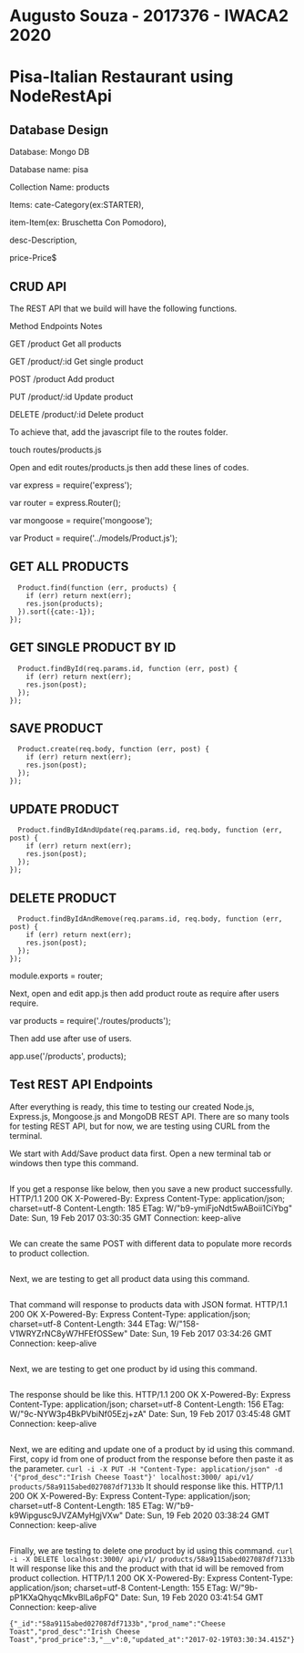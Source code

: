 # Augusto Souza - 2017376 - IWACA2 2020
# Pisa-Italian Restaurant using NodeRestApi 


## Database Design
Database: Mongo DB

Database name: pisa

Collection Name: products

Items: 	cate-Category(ex:STARTER),

item-Item(ex: Bruschetta Con Pomodoro), 

desc-Description, 

price-Price$

## CRUD API
The REST API that we build will have the following functions.

Method	Endpoints	Notes

GET	 /product	Get all products

GET	 /product/:id	Get single product

POST	 /product	Add product

PUT	 /product/:id	Update product

DELETE	 /product/:id	Delete product

To achieve that, add the javascript file to the routes folder.

touch routes/products.js

Open and edit routes/products.js then add these lines of codes.

var express = require('express');

var router = express.Router();

var mongoose = require('mongoose');

var Product = require('../models/Product.js');

## GET ALL PRODUCTS
```router.get('/', function(req, res, next) {
  Product.find(function (err, products) {
    if (err) return next(err);
    res.json(products);
  }).sort({cate:-1});
});
```

## GET SINGLE PRODUCT BY ID
```router.get('/:id', function(req, res, next) {
  Product.findById(req.params.id, function (err, post) {
    if (err) return next(err);
    res.json(post);
  });
});
```

## SAVE PRODUCT
```router.post('/', function(req, res, next) {
  Product.create(req.body, function (err, post) {
    if (err) return next(err);
    res.json(post);
  });
});
```

## UPDATE PRODUCT
```router.put('/:id', function(req, res, next) {
  Product.findByIdAndUpdate(req.params.id, req.body, function (err, post) {
    if (err) return next(err);
    res.json(post);
  });
});
```

## DELETE PRODUCT
```router.delete('/:id', function(req, res, next) {
  Product.findByIdAndRemove(req.params.id, req.body, function (err, post) {
    if (err) return next(err);
    res.json(post);
  });
});
```

module.exports = router;

Next, open and edit app.js then add product route as require after users require.

var products = require('./routes/products');

Then add use after use of users.

app.use('/products', products);
 

## Test REST API Endpoints
After everything is ready, this time to testing our created Node.js, Express.js, Mongoose.js and MongoDB REST API. There are so many tools for testing REST API, but for now, we are testing using CURL from the terminal.

We start with Add/Save product data first. Open a new terminal tab or windows then type this command.
```curl -i -X POST -H "Content-Type: application/json" -d '{ "prod_name":"Cheese Toast","prod_desc":"Toast with cheese","prod_price": 3 }' localhost:3000/ api/v1/ products
```
If you get a response like below, then you save a new product successfully.
HTTP/1.1 200 OK
X-Powered-By: Express
Content-Type: application/json; charset=utf-8
Content-Length: 185
ETag: W/"b9-ymiFjoNdt5wABoii1CiYbg"
Date: Sun, 19 Feb 2017 03:30:35 GMT
Connection: keep-alive

```{"__v":0,"prod_name":"Cheese Toast","prod_desc":"Toast with cheese","prod_price":3,"_id":"58a9115abed027087df7133b","updated_at":"2017-02-19T03:30:34.415Z"}
```
We can create the same POST with different data to populate more records to product collection.
```curl -i -X POST -H "Content-Type: application/json" -d '{ "prod_name":"Cheese and Ham Toast","prod_desc":"Toast with cheese and ham","prod_price": 5 }' localhost:3000/ api/v1/ products
```
Next, we are testing to get all product data using this command.
```curl -i -H "Accept: application/json" localhost:3000/ api/v1/ products
```
That command will response to products data with JSON format.
HTTP/1.1 200 OK
X-Powered-By: Express
Content-Type: application/json; charset=utf-8
Content-Length: 344
ETag: W/"158-V1WRYZrNC8yW7HFEfOSSew"
Date: Sun, 19 Feb 2017 03:34:26 GMT
Connection: keep-alive

```[{"_id":"58a9115abed027087df7133b","prod_name":"Cheese Toast","prod_desc":"Toast with cheese","prod_price":3,"__v":0,"updated_at":"2017-02-19T03:30:34.415Z"},{"_id":"58a91204bed027087df7133c","prod_name":"Cheese and Ham Toast","prod_desc":"Toast with cheese and ham","prod_price":5,"__v":0,"updated_at":"2017-02-19T03:33:24.941Z"}]
```
Next, we are testing to get one product by id using this command.
```curl -i -H "Accept: application/json" localhost:3000/api/v1/ products/58a91204bed027087df7133c
```
The response should be like this.
HTTP/1.1 200 OK
X-Powered-By: Express
Content-Type: application/json; charset=utf-8
Content-Length: 156
ETag: W/"9c-NYW3p4BkPVbiNf05Ezj+zA"
Date: Sun, 19 Feb 2017 03:45:48 GMT
Connection: keep-alive

```{"_id":"58a91204bed027087df7133c","prod_name":"Cheese and Ham Toast","prod_desc":"Toast with cheese and ham","prod_price":5,"__v":0,"updated_at":"2017-02-19T03:33:24.941Z"}
```
Next, we are editing and update one of a product by id using this command. First, copy id from one of product from the response before then paste it as the parameter.
```curl -i -X PUT -H "Content-Type: application/json" -d '{"prod_desc":"Irish Cheese Toast"}' localhost:3000/ api/v1/ products/58a9115abed027087df7133b```
It should response like this.
HTTP/1.1 200 OK
X-Powered-By: Express
Content-Type: application/json; charset=utf-8
Content-Length: 185
ETag: W/"b9-k9Wipgusc9JVZAMyHgjVXw"
Date: Sun, 19 Feb 2020 03:38:24 GMT
Connection: keep-alive

```{"_id":"58a9115abed027087df7133b","prod_name":"Cheese Toast","prod_desc":..
```
Finally, we are testing to delete one product by id using this command.
```curl -i -X DELETE localhost:3000/ api/v1/ products/58a9115abed027087df7133b```
It will response like this and the product with that id will be removed from product collection.
HTTP/1.1 200 OK
X-Powered-By: Express
Content-Type: application/json; charset=utf-8
Content-Length: 155
ETag: W/"9b-pP1KXaQhyqcMkvBlLa6pFQ"
Date: Sun, 19 Feb 2020 03:41:54 GMT
Connection: keep-alive

```{"_id":"58a9115abed027087df7133b","prod_name":"Cheese Toast","prod_desc":"Irish Cheese Toast","prod_price":3,"__v":0,"updated_at":"2017-02-19T03:30:34.415Z"}```
